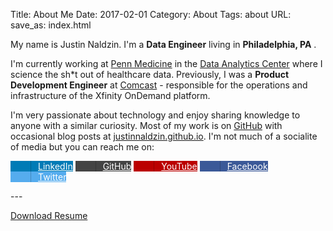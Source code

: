 Title: About Me
Date: 2017-02-01
Category: About
Tags: about
URL:
save_as: index.html

My name is Justin Naldzin. I'm a **Data Engineer** living in **Philadelphia, PA** .

I'm currently working at [Penn Medicine](https://www.pennmedicine.org/) in the [Data Analytics Center](http://www.med.upenn.edu/dac/) where I science the sh\*t out of healthcare data.  Previously, I was a **Product Development Engineer** at [Comcast](https://www.comcast.com/) - responsible for the operations and infrastructure of the Xfinity OnDemand platform.

I'm very passionate about technology and enjoy sharing knowledge to anyone with a similar curiosity.  Most of my work is on [GitHub](https://github.com/justinnaldzin/) with occasional blog posts at [justinnaldzin.github.io](https://justinnaldzin.github.io/).  I'm not much of a socialite of media but you can reach me on:

<meta name="viewport" content="width=device-width, initial-scale=1">
<link rel="stylesheet" href="https://maxcdn.bootstrapcdn.com/font-awesome/4.7.0/css/font-awesome.min.css">
<link rel="stylesheet" href="https://maxcdn.bootstrapcdn.com/bootstrap/3.3.7/css/bootstrap.min.css" integrity="sha384-BVYiiSIFeK1dGmJRAkycuHAHRg32OmUcww7on3RYdg4Va+PmSTsz/K68vbdEjh4u" crossorigin="anonymous">
<style>
/*
 * Social Buttons for Bootstrap
 *
 * Copyright 2013-2016 Panayiotis Lipiridis
 * Licensed under the MIT License
 *
 * https://github.com/lipis/bootstrap-social
 */
.btn-social{position:relative;padding-left:44px;text-align:left;white-space:nowrap;overflow:hidden;text-overflow:ellipsis}.btn-social>:first-child{position:absolute;left:0;top:0;bottom:0;width:32px;line-height:34px;font-size:1.6em;text-align:center;border-right:1px solid rgba(0,0,0,0.2)}
.btn-social.btn-lg{padding-left:61px}.btn-social.btn-lg>:first-child{line-height:45px;width:45px;font-size:1.8em}
.btn-social.btn-sm{padding-left:38px}.btn-social.btn-sm>:first-child{line-height:28px;width:28px;font-size:1.4em}
.btn-social.btn-xs{padding-left:30px}.btn-social.btn-xs>:first-child{line-height:20px;width:20px;font-size:1.2em}
.btn-social-icon{position:relative;padding-left:44px;text-align:left;white-space:nowrap;overflow:hidden;text-overflow:ellipsis;height:34px;width:34px;padding:0}.btn-social-icon>:first-child{position:absolute;left:0;top:0;bottom:0;width:32px;line-height:34px;font-size:1.6em;text-align:center;border-right:1px solid rgba(0,0,0,0.2)}
.btn-social-icon.btn-lg{padding-left:61px}.btn-social-icon.btn-lg>:first-child{line-height:45px;width:45px;font-size:1.8em}
.btn-social-icon.btn-sm{padding-left:38px}.btn-social-icon.btn-sm>:first-child{line-height:28px;width:28px;font-size:1.4em}
.btn-social-icon.btn-xs{padding-left:30px}.btn-social-icon.btn-xs>:first-child{line-height:20px;width:20px;font-size:1.2em}
.btn-social-icon>:first-child{border:none;text-align:center;width:100% !important}
.btn-social-icon.btn-lg{height:45px;width:45px;padding-left:0;padding-right:0}
.btn-social-icon.btn-sm{height:30px;width:30px;padding-left:0;padding-right:0}
.btn-social-icon.btn-xs{height:22px;width:22px;padding-left:0;padding-right:0}
.btn-adn{color:#fff;background-color:#d87a68;border-color:rgba(0,0,0,0.2)}.btn-adn:focus,.btn-adn.focus{color:#fff;background-color:#ce563f;border-color:rgba(0,0,0,0.2)}
.btn-adn:hover{color:#fff;background-color:#ce563f;border-color:rgba(0,0,0,0.2)}
.btn-adn:active,.btn-adn.active,.open>.dropdown-toggle.btn-adn{color:#fff;background-color:#ce563f;border-color:rgba(0,0,0,0.2)}.btn-adn:active:hover,.btn-adn.active:hover,.open>.dropdown-toggle.btn-adn:hover,.btn-adn:active:focus,.btn-adn.active:focus,.open>.dropdown-toggle.btn-adn:focus,.btn-adn:active.focus,.btn-adn.active.focus,.open>.dropdown-toggle.btn-adn.focus{color:#fff;background-color:#b94630;border-color:rgba(0,0,0,0.2)}
.btn-adn:active,.btn-adn.active,.open>.dropdown-toggle.btn-adn{background-image:none}
.btn-adn.disabled:hover,.btn-adn[disabled]:hover,fieldset[disabled] .btn-adn:hover,.btn-adn.disabled:focus,.btn-adn[disabled]:focus,fieldset[disabled] .btn-adn:focus,.btn-adn.disabled.focus,.btn-adn[disabled].focus,fieldset[disabled] .btn-adn.focus{background-color:#d87a68;border-color:rgba(0,0,0,0.2)}
.btn-adn .badge{color:#d87a68;background-color:#fff}
.btn-facebook{color:#fff;background-color:#3b5998;border-color:rgba(0,0,0,0.2)}.btn-facebook:focus,.btn-facebook.focus{color:#fff;background-color:#2d4373;border-color:rgba(0,0,0,0.2)}
.btn-facebook:hover{color:#fff;background-color:#2d4373;border-color:rgba(0,0,0,0.2)}
.btn-facebook:active,.btn-facebook.active,.open>.dropdown-toggle.btn-facebook{color:#fff;background-color:#2d4373;border-color:rgba(0,0,0,0.2)}.btn-facebook:active:hover,.btn-facebook.active:hover,.open>.dropdown-toggle.btn-facebook:hover,.btn-facebook:active:focus,.btn-facebook.active:focus,.open>.dropdown-toggle.btn-facebook:focus,.btn-facebook:active.focus,.btn-facebook.active.focus,.open>.dropdown-toggle.btn-facebook.focus{color:#fff;background-color:#23345a;border-color:rgba(0,0,0,0.2)}
.btn-facebook:active,.btn-facebook.active,.open>.dropdown-toggle.btn-facebook{background-image:none}
.btn-facebook.disabled:hover,.btn-facebook[disabled]:hover,fieldset[disabled] .btn-facebook:hover,.btn-facebook.disabled:focus,.btn-facebook[disabled]:focus,fieldset[disabled] .btn-facebook:focus,.btn-facebook.disabled.focus,.btn-facebook[disabled].focus,fieldset[disabled] .btn-facebook.focus{background-color:#3b5998;border-color:rgba(0,0,0,0.2)}
.btn-facebook .badge{color:#3b5998;background-color:#fff}
.btn-github{color:#fff;background-color:#444;border-color:rgba(0,0,0,0.2)}.btn-github:focus,.btn-github.focus{color:#fff;background-color:#2b2b2b;border-color:rgba(0,0,0,0.2)}
.btn-github:hover{color:#fff;background-color:#2b2b2b;border-color:rgba(0,0,0,0.2)}
.btn-github:active,.btn-github.active,.open>.dropdown-toggle.btn-github{color:#fff;background-color:#2b2b2b;border-color:rgba(0,0,0,0.2)}.btn-github:active:hover,.btn-github.active:hover,.open>.dropdown-toggle.btn-github:hover,.btn-github:active:focus,.btn-github.active:focus,.open>.dropdown-toggle.btn-github:focus,.btn-github:active.focus,.btn-github.active.focus,.open>.dropdown-toggle.btn-github.focus{color:#fff;background-color:#191919;border-color:rgba(0,0,0,0.2)}
.btn-github:active,.btn-github.active,.open>.dropdown-toggle.btn-github{background-image:none}
.btn-github.disabled:hover,.btn-github[disabled]:hover,fieldset[disabled] .btn-github:hover,.btn-github.disabled:focus,.btn-github[disabled]:focus,fieldset[disabled] .btn-github:focus,.btn-github.disabled.focus,.btn-github[disabled].focus,fieldset[disabled] .btn-github.focus{background-color:#444;border-color:rgba(0,0,0,0.2)}
.btn-github .badge{color:#444;background-color:#fff}
.btn-linkedin{color:#fff;background-color:#007bb6;border-color:rgba(0,0,0,0.2)}.btn-linkedin:focus,.btn-linkedin.focus{color:#fff;background-color:#005983;border-color:rgba(0,0,0,0.2)}
.btn-linkedin:hover{color:#fff;background-color:#005983;border-color:rgba(0,0,0,0.2)}
.btn-linkedin:active,.btn-linkedin.active,.open>.dropdown-toggle.btn-linkedin{color:#fff;background-color:#005983;border-color:rgba(0,0,0,0.2)}.btn-linkedin:active:hover,.btn-linkedin.active:hover,.open>.dropdown-toggle.btn-linkedin:hover,.btn-linkedin:active:focus,.btn-linkedin.active:focus,.open>.dropdown-toggle.btn-linkedin:focus,.btn-linkedin:active.focus,.btn-linkedin.active.focus,.open>.dropdown-toggle.btn-linkedin.focus{color:#fff;background-color:#00405f;border-color:rgba(0,0,0,0.2)}
.btn-linkedin:active,.btn-linkedin.active,.open>.dropdown-toggle.btn-linkedin{background-image:none}
.btn-linkedin.disabled:hover,.btn-linkedin[disabled]:hover,fieldset[disabled] .btn-linkedin:hover,.btn-linkedin.disabled:focus,.btn-linkedin[disabled]:focus,fieldset[disabled] .btn-linkedin:focus,.btn-linkedin.disabled.focus,.btn-linkedin[disabled].focus,fieldset[disabled] .btn-linkedin.focus{background-color:#007bb6;border-color:rgba(0,0,0,0.2)}
.btn-linkedin .badge{color:#007bb6;background-color:#fff}
.btn-twitter{color:#fff;background-color:#55acee;border-color:rgba(0,0,0,0.2)}.btn-twitter:focus,.btn-twitter.focus{color:#fff;background-color:#2795e9;border-color:rgba(0,0,0,0.2)}
.btn-twitter:hover{color:#fff;background-color:#2795e9;border-color:rgba(0,0,0,0.2)}
.btn-twitter:active,.btn-twitter.active,.open>.dropdown-toggle.btn-twitter{color:#fff;background-color:#2795e9;border-color:rgba(0,0,0,0.2)}.btn-twitter:active:hover,.btn-twitter.active:hover,.open>.dropdown-toggle.btn-twitter:hover,.btn-twitter:active:focus,.btn-twitter.active:focus,.open>.dropdown-toggle.btn-twitter:focus,.btn-twitter:active.focus,.btn-twitter.active.focus,.open>.dropdown-toggle.btn-twitter.focus{color:#fff;background-color:#1583d7;border-color:rgba(0,0,0,0.2)}
.btn-twitter:active,.btn-twitter.active,.open>.dropdown-toggle.btn-twitter{background-image:none}
.btn-twitter.disabled:hover,.btn-twitter[disabled]:hover,fieldset[disabled] .btn-twitter:hover,.btn-twitter.disabled:focus,.btn-twitter[disabled]:focus,fieldset[disabled] .btn-twitter:focus,.btn-twitter.disabled.focus,.btn-twitter[disabled].focus,fieldset[disabled] .btn-twitter.focus{background-color:#55acee;border-color:rgba(0,0,0,0.2)}
.btn-twitter .badge{color:#55acee;background-color:#fff}
.btn-youtube{color:#fff;background-color:#bb0000;border-color:rgba(0,0,0,0.2)}.btn-youtube:focus,.btn-youtube.focus{color:#fff;background-color:#910000;border-color:rgba(0,0,0,0.2)}
.btn-youtube:hover{color:#fff;background-color:#910000;border-color:rgba(0,0,0,0.2)}
.btn-youtube:active,.btn-youtube.active,.open>.dropdown-toggle.btn-youtube{color:#fff;background-color:#910000;border-color:rgba(0,0,0,0.2)}.btn-youtube:active:hover,.btn-youtube.active:hover,.open>.dropdown-toggle.btn-youtube:hover,.btn-youtube:active:focus,.btn-youtube.active:focus,.open>.dropdown-toggle.btn-youtube:focus,.btn-youtube:active.focus,.btn-youtube.active.focus,.open>.dropdown-toggle.btn-youtube.focus{color:#fff;background-color:#e60000;border-color:rgba(0,0,0,0.2)}
.btn-youtube:active,.btn-youtube.active,.open>.dropdown-toggle.btn-youtube{background-image:none}
.btn-youtube.disabled:hover,.btn-youtube[disabled]:hover,fieldset[disabled] .btn-youtube:hover,.btn-youtube.disabled:focus,.btn-youtube[disabled]:focus,fieldset[disabled] .btn-youtube:focus,.btn-youtube.disabled.focus,.btn-youtube[disabled].focus,fieldset[disabled] .btn-youtube.focus{background-color:#bb0000;border-color:rgba(0,0,0,0.2)}
.btn-youtube .badge{color:#bb0000;background-color:#fff}
</style>
<div class="container">
<!--
Bootstrap Social Buttons
https://lipis.github.io/bootstrap-social/
-->
<p>
<a href="https://www.linkedin.com/in/justinnaldzin/" style="align:left;width:200px" class="btn btn-block btn-social btn-linkedin icon-left"><span class="fa fa-linkedin"></span> LinkedIn</a>
<a href="https://www.github.com/justinnaldzin/" style="width:200px" class="btn btn-block btn-social btn-github right"><span class="fa fa-github"></span> GitHub</a>
<a href="https://www.youtube.com/justinnaldzin/" style="width:200px" class="btn btn-block btn-social btn-youtube"><span class="fa fa-youtube"></span> YouTube</a>
<a href="https://www.facebook.com/justinnaldzin/" style="width:200px" class="btn btn-block btn-social btn-facebook"><span class="fa fa-facebook"></span> Facebook</a>
<a href="https://www.twitter.com/justinnaldzin/" style="width:200px" class="btn btn-block btn-social btn-twitter"><span class="fa fa-twitter"></span> Twitter</a>
</p>
</div>
---
<div class="container">
<p>
<a href="{filename}/documents/JustinNaldzin.pdf" style="width:200px" class="btn btn-default"><span class="glyphicon glyphicon-download"></span> Download Resume</a>
</p>
</div>

